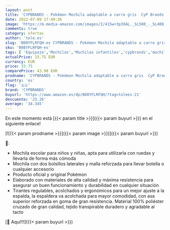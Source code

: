 ```yaml
---
layout: post
title: 'CYPBRANDS - Pokémon Mochila adaptable a carro gris  CyP Brands   talla única'
date: 2022-07-09 17:49:36
image: 'https://m.media-amazon.com/images/I/415w+3p3XAL._SL500_._SL400_.jpg'
comments: true
category: ofertas
author: 'tole.es'
slug: 'B08YFLRFQH-es CYPBRANDS - Pokémon Mochila adaptable a carro gris CyP...'
sku: 'B08YFLRFQH-es'
tags: [ 'Equipaje','Mochilas','Mochilas infantiles','cypbrands','mochila','🇪🇸', ]
actualPrice: 33.75 EUR
currency: EUR
price: 33.75
comparePrice: 43.98 EUR
prodname: 'CYPBRANDS - Pokémon Mochila adaptable a carro gris  CyP Brands   talla única'
country: 'es'
flag: '🇪🇸'
brand: 'CYPBRANDS'
buyurl: 'https://www.amazon.es/dp/B08YFLRFQH/?tag=tolees-21'
descuento: '23.26'
average: '34.345'
---
```


En este momento está [{{< param title >}}]({{< param buyurl >}}) en el siguiente enlace!

[![{{< param prodname >}}]({{< param image >}})]({{< param buyurl >}})

🔎:

- Mochila escolar para niños y niñas, apta para utilizarla con ruedas y llevarla de forma más cómoda
- Mochila con dos bolsillos laterales y malla reforzada para llevar botella o cualquier accesorio
- Producto oficial y original Pokémon
- Elaborado con materiales de alta calidad y máxima resistencia para asegurar un buen funcionamiento y durabilidad en cualquier situación
- Tirantes regulables, acolchados y ergonómicos para un mejor ajuste a la espalda, la espaldera va acolchada para mayor comodidad, con asa superior reforzada en goma de gran resistencia. Material 100% poliéster cruzado de gran calidad, tejido transpirable duradero y agradable al tacto

[🛒 Aquí!!!]({{< param buyurl >}})
